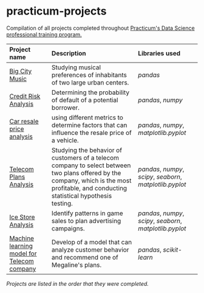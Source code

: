# practicum-projects
Compilation of all projects completed throughout <a href="https://practicum.com/data-science/">Practicum's Data Science professional training program.</a>

| Project name | Description | Libraries used |
| :---------------------- | :---------------------- | :---------------------- |
| [Big City Music](big_city_music) | Studying musical preferences of inhabitants of two large urban centers. | *pandas*
| [Credit Risk Analysis ](credit_risk) |Determining the probability of default of a potential borrower. | *pandas*, *numpy* |
| [Car resale price analysis](car_resale) | using different metrics to determine factors that can influence the resale price of a vehicle. | *pandas*, *numpy*, *matplotlib.pyplot* |
|[Telecom Plans Analysis](telecom_plans)|Studying the behavior of customers of a telecom company to select between two plans offered by the company, which is the most profitable, and conducting statistical hypothesis testing. | *pandas*, *numpy*, *scipy*, *seaborn*, *matplotlib.pyplot* |
|[Ice Store Analysis](ice_store_analysis)|Identify patterns in game sales to plan advertising campaigns. | *pandas*, *numpy*, *scipy*, *seaborn*, *matplotlib.pyplot* |
|[Machine learning model for Telecom company](telecom_machine_learning)|Develop of a model that can analyze customer behavior and recommend one of Megaline's plans. | *pandas*, *scikit-learn* |

*Projects are listed in the order that they were completed.*
